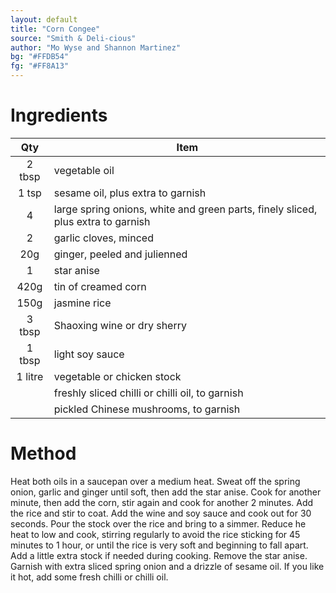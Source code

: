 ```yaml
---
layout: default
title: "Corn Congee"
source: "Smith & Deli-cious"
author: "Mo Wyse and Shannon Martinez"
bg: "#FFDB54"
fg: "#FF8A13"
---
```

# Ingredients
| Qty | Item |
|:---:| --- |
| 2 tbsp | vegetable oil |
| 1 tsp | sesame oil, plus extra to garnish |
| 4 | large spring onions, white and green parts, finely sliced, plus extra to garnish |
| 2 | garlic cloves, minced |
| 20g | ginger, peeled and julienned |
| 1 | star anise |
| 420g | tin of creamed corn |
| 150g | jasmine rice |
| 3 tbsp | Shaoxing wine or dry sherry |
| 1 tbsp | light soy sauce |
| 1 litre | vegetable or chicken stock |
| | freshly sliced chilli or chilli oil, to garnish |
| | pickled Chinese mushrooms, to garnish |

# Method
Heat both oils in a saucepan over a medium heat. Sweat off the spring onion, garlic and ginger until soft, then add the star anise. Cook for another minute, then add the corn, stir again and cook for another 2 minutes.
Add the rice and stir to coat. Add the wine and soy sauce and cook out for 30 seconds. Pour the stock over the rice and bring to a simmer. Reduce he heat to low and cook, stirring regularly to avoid the rice sticking for 45 minutes to 1 hour, or until the rice is very soft and beginning to fall apart. Add a little extra stock if needed during cooking. Remove the star anise.
Garnish with extra sliced spring onion and a drizzle of sesame oil. If you like it hot, add some fresh chilli or chilli oil.
